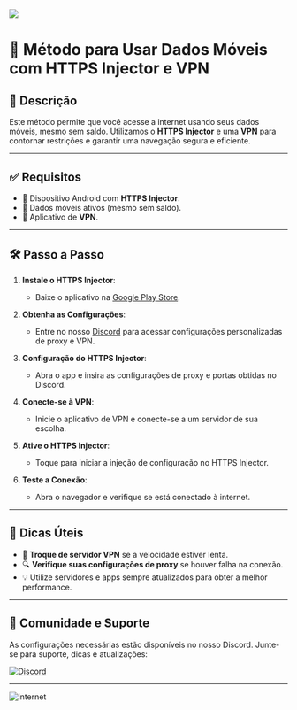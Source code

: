  <a href="#"><img src="https://komarev.com/ghpvc/?username=net&style=for-the-badge&label=Views:&color=ff69b4"/></a>
--- 

# 🚀 Método para Usar Dados Móveis com HTTPS Injector e VPN

## 📄 Descrição

Este método permite que você acesse a internet usando seus dados móveis, mesmo sem saldo. Utilizamos o **HTTPS Injector** e uma **VPN** para contornar restrições e garantir uma navegação segura e eficiente.

---

## ✅ Requisitos

- 📱 Dispositivo Android com **HTTPS Injector**.
- 📶 Dados móveis ativos (mesmo sem saldo).
- 🔐 Aplicativo de **VPN**.

---

## 🛠️ Passo a Passo

1. **Instale o HTTPS Injector**:
   - Baixe o aplicativo na [Google Play Store](https://play.google.com/store/apps/details?id=stealthvpn.injection).

2. **Obtenha as Configurações**:
   - Entre no nosso [Discord](https://discord.gg/DWKb32QKkJ) para acessar configurações personalizadas de proxy e VPN.

3. **Configuração do HTTPS Injector**:
   - Abra o app e insira as configurações de proxy e portas obtidas no Discord.

4. **Conecte-se à VPN**:
   - Inicie o aplicativo de VPN e conecte-se a um servidor de sua escolha.

5. **Ative o HTTPS Injector**:
   - Toque para iniciar a injeção de configuração no HTTPS Injector.

6. **Teste a Conexão**:
   - Abra o navegador e verifique se está conectado à internet.

---

## 🔧 Dicas Úteis

- 🔄 **Troque de servidor VPN** se a velocidade estiver lenta.
- 🔍 **Verifique suas configurações de proxy** se houver falha na conexão.
- 💡 Utilize servidores e apps sempre atualizados para obter a melhor performance.

---

## 🔗 Comunidade e Suporte

As configurações necessárias estão disponíveis no nosso Discord. Junte-se para suporte, dicas e atualizações:

[![Discord](https://img.shields.io/static/v1?logo=discord&label=&message=Discord&color=5865F2&style=for-the-badge)](https://discord.gg/DWKb32QKkJ)

---



![internet](https://github.com/tskbrasil/imagens/blob/b1fb03d27128abb8c979795b80a8bccd78d7e126/tutorial%20gif.gif)



